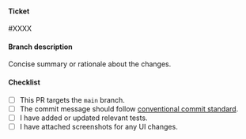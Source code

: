 #### Ticket
<!-- Replace XXXX (e.g. #1) with the corresponding Github issue ticket number. You may also use N/A for trivial PR.-->

#XXXX

#### Branch description

Concise summary or rationale about the changes.

#### Checklist
- [ ] This PR targets the `main` branch.
- [ ] The commit message should follow [conventional commit standard](https://www.conventionalcommits.org/en/v1.0.0/).
- [ ] I have added or updated relevant tests.
- [ ] I have attached screenshots for any UI changes.

